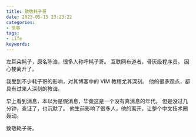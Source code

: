 ```yaml
---
title: 致敬耗子哥
date: 2023-05-15 23:23:22
categories:
- 琐事
tags:
- Life
keywords:
---
```


左耳朵耗子，原名陈浩，很多人称呼耗子哥。
互联网布道者，骨灰级程序员。
因心梗离开了。

我受到不少耗子哥的影响，对其博客中的 VIM 教程尤其深刻。
他的很多观点，都具有过来人深刻的教诲。

早上看到消息，本以为是假消息，毕竟这是一个没有真消息的年代。
但是没过几分钟，查证了，也沉默了。
他生前影响了很多人，他的离开，让整个中文技术圈轰动。

致敬耗子哥。
